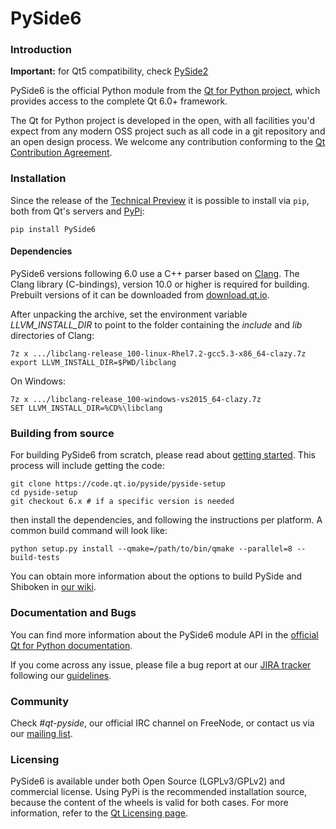# PySide6

### Introduction

**Important:** for Qt5 compatibility, check [PySide2](https://pypi.org/project/PySide2)

PySide6 is the official Python module from the
[Qt for Python project](http://wiki.qt.io/Qt_for_Python),
which provides access to the complete Qt 6.0+ framework.

The Qt for Python project is developed in the open, with all facilities you'd expect
from any modern OSS project such as all code in a git repository and an open
design process. We welcome any contribution conforming to the
[Qt Contribution Agreement](https://www.qt.io/contributionagreement/).

### Installation

Since the release of the [Technical Preview](https://blog.qt.io/blog/2018/06/13/qt-python-5-11-released/)
it is possible to install via `pip`, both from Qt's servers
and [PyPi](https://pypi.org/project/PySide6/):

```
pip install PySide6
```

#### Dependencies

PySide6 versions following 6.0 use a C++ parser based on
[Clang](http://clang.org/). The Clang library (C-bindings), version 10.0 or
higher is required for building. Prebuilt versions of it can be downloaded from
[download.qt.io](http://download.qt.io/development_releases/prebuilt/libclang/).

After unpacking the archive, set the environment variable *LLVM_INSTALL_DIR* to
point to the folder containing the *include* and *lib* directories of Clang:

```
7z x .../libclang-release_100-linux-Rhel7.2-gcc5.3-x86_64-clazy.7z
export LLVM_INSTALL_DIR=$PWD/libclang
```

On Windows:

```
7z x .../libclang-release_100-windows-vs2015_64-clazy.7z
SET LLVM_INSTALL_DIR=%CD%\libclang
```

### Building from source

For building PySide6 from scratch, please read about
[getting started](https://doc.qt.io/qtforpython/gettingstarted.html).
This process will include getting the code:

```
git clone https://code.qt.io/pyside/pyside-setup
cd pyside-setup
git checkout 6.x # if a specific version is needed
```

then install the dependencies, and following the instructions per platform.
A common build command will look like:

```
python setup.py install --qmake=/path/to/bin/qmake --parallel=8 --build-tests
```

You can obtain more information about the options to build PySide and Shiboken
in [our wiki](https://wiki.qt.io/Qt_for_Python/).

### Documentation and Bugs

You can find more information about the PySide6 module API in the
[official Qt for Python documentation](https://doc.qt.io/qtforpython/).

If you come across any issue, please file a bug report at our
[JIRA tracker](https://bugreports.qt.io/projects/PYSIDE) following
our [guidelines](https://wiki.qt.io/Qt_for_Python/Reporting_Bugs).

### Community

Check *#qt-pyside*, our official IRC channel on FreeNode, or contact us via our
[mailing list](http://lists.qt-project.org/mailman/listinfo/pyside).

### Licensing

PySide6 is available under both Open Source (LGPLv3/GPLv2) and commercial
license.  Using PyPi is the recommended installation source, because the
content of the wheels is valid for both cases.  For more information, refer to
the [Qt Licensing page](https://www.qt.io/licensing/).
